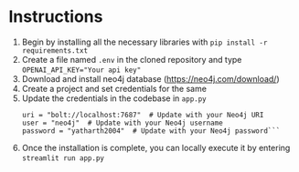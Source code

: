 # Instructions
1. Begin by installing all the necessary libraries with ```pip install -r requirements.txt```
2. Create a file named ```.env``` in the cloned repository and  type ```OPENAI_API_KEY="Your api key"```
3. Download and install neo4j database (https://neo4j.com/download/)
4. Create a project and set credentials for the same
5. Update the credentials in the codebase in ```app.py```
   ```
   uri = "bolt://localhost:7687"  # Update with your Neo4j URI
   user = "neo4j"  # Update with your Neo4j username
   password = "yatharth2004"  # Update with your Neo4j password```
6. Once the installation is complete, you can locally execute it by entering ```streamlit run app.py```
